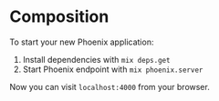 # Composition

To start your new Phoenix application:

1. Install dependencies with `mix deps.get`
2. Start Phoenix endpoint with `mix phoenix.server`

Now you can visit `localhost:4000` from your browser.

